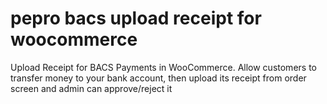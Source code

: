 # pepro bacs upload receipt for woocommerce
 Upload Receipt for BACS Payments in WooCommerce. Allow customers to transfer money to your bank account, then upload its receipt from order screen and admin can approve/reject it
